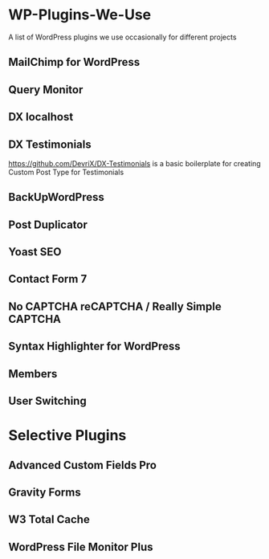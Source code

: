 # WP-Plugins-We-Use

A list of WordPress plugins we use occasionally for different projects

## MailChimp for WordPress 

## Query Monitor

## DX localhost

## DX Testimonials
https://github.com/DevriX/DX-Testimonials is a basic boilerplate for creating Custom Post Type for Testimonials

## BackUpWordPress

## Post Duplicator

## Yoast SEO

## Contact Form 7

## No CAPTCHA reCAPTCHA / Really Simple CAPTCHA

## Syntax Highlighter for WordPress

## Members

## User Switching

# Selective Plugins

## Advanced Custom Fields Pro

## Gravity Forms

## W3 Total Cache

## WordPress File Monitor Plus

